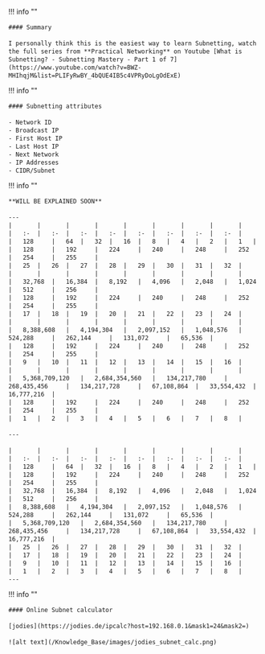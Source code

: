 !!! info ""

    #### Summary

    I personally think this is the easiest way to learn Subnetting, watch the full series from **Practical Networking** on Youtube [What is Subnetting? - Subnetting Mastery - Part 1 of 7](https://www.youtube.com/watch?v=BWZ-MHIhqjM&list=PLIFyRwBY_4bQUE4IB5c4VPRyDoLgOdExE)

!!! info ""

    #### Subnetting attributes

    - Network ID
    - Broadcast IP
    - First Host IP
    - Last Host IP
    - Next Network
    - IP Addresses
    - CIDR/Subnet

!!! info ""

    **WILL BE EXPLAINED SOON**

    ---
    |		|		|		|		|		|		|		|		|
    |	:-	|	:-	|	:-	|	:-	|	:-	|	:-	|	:-	|	:-	|
    |	128 	|	64 	|	32 	|	16 	|	8 	|	4 	|	2 	|	1 	|
    |	128 	|	192 	|	224 	|	240 	|	248 	|	252 	|	254 	|	255 	|
    |	25 	|	26 	|	27 	|	28 	|	29 	|	30 	|	31 	|	32 	|
    |		|		|		|		|		|		|		|		|
    |	32,768 	|	16,384 	|	8,192 	|	4,096 	|	2,048 	|	1,024 	|	512 	|	256 	|
    |	128 	|	192 	|	224 	|	240 	|	248 	|	252 	|	254 	|	255 	|
    |	17 	|	18 	|	19 	|	20 	|	21 	|	22 	|	23 	|	24 	|
    |		|		|		|		|		|		|		|		|
    |	8,388,608 	|	4,194,304 	|	2,097,152 	|	1,048,576 	|	524,288 	|	262,144 	|	131,072 	|	65,536 	|
    |	128 	|	192 	|	224 	|	240 	|	248 	|	252 	|	254 	|	255 	|
    |	9 	|	10 	|	11 	|	12 	|	13 	|	14 	|	15 	|	16 	|
    |		|		|		|		|		|		|		|		|
    |	5,368,709,120 	|	2,684,354,560 	|	134,217,780 	|	268,435,456 	|	134,217,728 	|	67,108,864 	|	33,554,432 	|	16,777,216 	|
    |	128 	|	192 	|	224 	|	240 	|	248 	|	252 	|	254 	|	255 	|
    |	1 	|	2 	|	3 	|	4 	|	5 	|	6 	|	7 	|	8 	|

    ---

    |		|		|		|		|		|		|		|		|
    |	:-	|	:-	|	:-	|	:-	|	:-	|	:-	|	:-	|	:-	|
    |	128 	|	64 	|	32 	|	16 	|	8 	|	4 	|	2 	|	1 	|
    |	128 	|	192 	|	224 	|	240 	|	248 	|	252 	|	254 	|	255 	|
    |	32,768 	|	16,384 	|	8,192 	|	4,096 	|	2,048 	|	1,024 	|	512 	|	256 	|
    |	8,388,608 	|	4,194,304 	|	2,097,152 	|	1,048,576 	|	524,288 	|	262,144 	|	131,072 	|	65,536 	|
    |	5,368,709,120 	|	2,684,354,560 	|	134,217,780 	|	268,435,456 	|	134,217,728 	|	67,108,864 	|	33,554,432 	|	16,777,216 	|
    |	25 	|	26 	|	27 	|	28 	|	29 	|	30 	|	31 	|	32 	|
    |	17 	|	18 	|	19 	|	20 	|	21 	|	22 	|	23 	|	24 	|
    |	9 	|	10 	|	11 	|	12 	|	13 	|	14 	|	15 	|	16 	|
    |	1 	|	2 	|	3 	|	4 	|	5 	|	6 	|	7 	|	8 	|
    ---




!!! info ""

    #### Online Subnet calculator
    
    [jodies](https://jodies.de/ipcalc?host=192.168.0.1&mask1=24&mask2=)
    
    ![alt text](/Knowledge_Base/images/jodies_subnet_calc.png)

